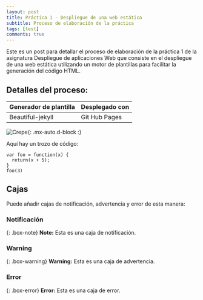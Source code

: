 ```yaml
---
layout: post
title: Práctica 1 - Despliegue de una web estática
subtitle: Proceso de elaboración de la práctica
tags: [test]
comments: true
---
```


Este es un post para detallar el proceso de elaboración de la práctica 1 de la asignatura Despliegue de aplicaciones Web que consiste en el despliegue de una web estática utilizando un motor de plantillas para facilitar la generación del código HTML.


## Detalles del proceso:



| Generador de plantilla | Desplegado con |
| :------ |:--- |
| Beautiful-jekyll | Git Hub Pages | 


![Crepe]([https://s3-media3.fl.yelpcdn.com/bphoto/cQ1Yoa75m2yUFFbY2xwuqw/348s.jpg](https://framagit.org/uploads/-/system/project/avatar/46969/Screenshot_2019-06-28_My_website_1_.png)){: .mx-auto.d-block :}

Aquí hay un trozo de código:

~~~
var foo = function(x) {
  return(x + 5);
}
foo(3)
~~~



## Cajas
Puede añadir cajas de notificación, advertencia y error de esta manera:

### Notificación

{: .box-note}
**Note:** Esta es una caja de notificación.

### Warning

{: .box-warning}
**Warning:** Esta es una caja de advertencia.

### Error

{: .box-error}
**Error:** Esta es una caja de error.
